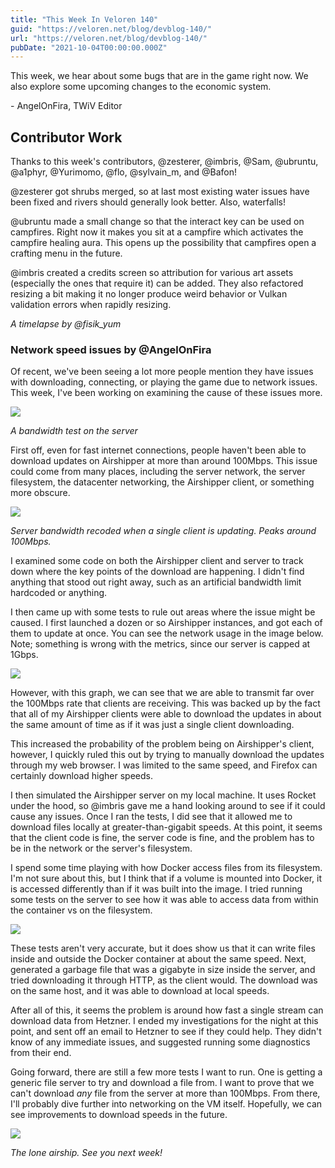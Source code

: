 ```yaml
---
title: "This Week In Veloren 140"
guid: "https://veloren.net/blog/devblog-140/"
url: "https://veloren.net/blog/devblog-140/"
pubDate: "2021-10-04T00:00:00.000Z"
---
```


This week, we hear about some bugs that are in the game right now. We also explore some upcoming changes to the economic system.

\- AngelOnFira, TWiV Editor

## Contributor Work

Thanks to this week's contributors, @zesterer, @imbris, @Sam, @ubruntu, @a1phyr, @Yurimomo, @flo, @sylvain_m, and @Bafon!

@zesterer got shrubs merged, so at last most existing water issues have been fixed and rivers should generally look better. Also, waterfalls!

@ubruntu made a small change so that the interact key can be used on campfires. Right now it makes you sit at a campfire which activates the campfire healing aura. This opens up the possibility that campfires open a crafting menu in the future.

@imbris created a credits screen so attribution for various art assets (especially the ones that require it) can be added. They also refactored resizing a bit making it no longer produce weird behavior or Vulkan validation errors when rapidly resizing.

_A timelapse by @fisik_yum_

### Network speed issues by @AngelOnFira

Of recent, we've been seeing a lot more people mention they have issues with downloading, connecting, or playing the game due to network issues. This week, I've been working on examining the cause of these issues more.

![](https://s3.eu-central-2.wasabisys.com/veloren-blog/cdn/539518074106413056/896802396330664027/unknown.png)

_A bandwidth test on the server_

First off, even for fast internet connections, people haven't been able to download updates on Airshipper at more than around 100Mbps. This issue could come from many places, including the server network, the server filesystem, the datacenter networking, the Airshipper client, or something more obscure.

![](https://s3.eu-central-2.wasabisys.com/veloren-blog/cdn/557222912394788884/894403407492816956/unknown.png)

_Server bandwidth recoded when a single client is updating. Peaks around 100Mbps._

I examined some code on both the Airshipper client and server to track down where the key points of the download are happening. I didn't find anything that stood out right away, such as an artificial bandwidth limit hardcoded or anything.

I then came up with some tests to rule out areas where the issue might be caused. I first launched a dozen or so Airshipper instances, and got each of them to update at once. You can see the network usage in the image below. Note; something is wrong with the metrics, since our server is capped at 1Gbps.

![](https://s3.eu-central-2.wasabisys.com/veloren-blog/cdn/557222912394788884/894405156299485254/unknown.png)

However, with this graph, we can see that we are able to transmit far over the 100Mbps rate that clients are receiving. This was backed up by the fact that all of my Airshipper clients were able to download the updates in about the same amount of time as if it was just a single client downloading.

This increased the probability of the problem being on Airshipper's client, however, I quickly ruled this out by trying to manually download the updates through my web browser. I was limited to the same speed, and Firefox can certainly download higher speeds.

I then simulated the Airshipper server on my local machine. It uses Rocket under the hood, so @imbris gave me a hand looking around to see if it could cause any issues. Once I ran the tests, I did see that it allowed me to download files locally at greater-than-gigabit speeds. At this point, it seems that the client code is fine, the server code is fine, and the problem has to be in the network or the server's filesystem.

I spend some time playing with how Docker access files from its filesystem. I'm not sure about this, but I think that if a volume is mounted into Docker, it is accessed differently than if it was built into the image. I tried running some tests on the server to see how it was able to access data from within the container vs on the filesystem.

![](https://s3.eu-central-2.wasabisys.com/veloren-blog/cdn/894418961247121458/894428385827242054/unknown.png)

These tests aren't very accurate, but it does show us that it can write files inside and outside the Docker container at about the same speed. Next, generated a garbage file that was a gigabyte in size inside the server, and tried downloading it through HTTP, as the client would. The download was on the same host, and it was able to download at local speeds.

After all of this, it seems the problem is around how fast a single stream can download data from Hetzner. I ended my investigations for the night at this point, and sent off an email to Hetzner to see if they could help. They didn't know of any immediate issues, and suggested running some diagnostics from their end.

Going forward, there are still a few more tests I want to run. One is getting a generic file server to try and download a file from. I want to prove that we can't download _any_ file from the server at more than 100Mbps. From there, I'll probably dive further into networking on the VM itself. Hopefully, we can see improvements to download speeds in the future.

![](https://s3.eu-central-2.wasabisys.com/veloren-blog/cdn/634860358623821835/896538978629607434/screenshot_1633818914502.png)

_The lone airship. See you next week!_
